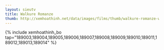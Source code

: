 ```yaml
---
layout: sieutv
title: Walkure Romanze
thumb: http://xemhoathinh.net/data/images/films/thumb/walkure-romanze-walkure-romanze-2012.jpg
---
```

{% include xemhoathinh_bo tap="189003,189004,189005,189006,189007,189008,189009,189010,189011,189012,189013,189014" %} 
